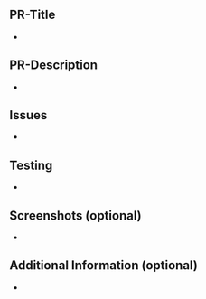 ## PR-Title

-

## PR-Description

-

## Issues

-

## Testing

-

## Screenshots (optional)

-

## Additional Information (optional)

-

